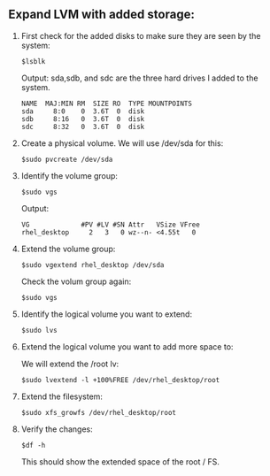 ## Expand LVM with added storage:

1. First check for the added disks to make sure they are seen by the system:

    ```$lsblk```

    Output:
    sda,sdb, and sdc are the three hard drives I added to the system.

    ```
    NAME  MAJ:MIN RM  SIZE RO  TYPE MOUNTPOINTS
    sda     8:0    0  3.6T  0  disk
    sdb     8:16   0  3.6T  0  disk
    sdc     8:32   0  3.6T  0  disk
    ```
2. Create a physical volume.  We will use /dev/sda for this:

    ```$sudo pvcreate /dev/sda```

3. Identify the volume group:

    ```$sudo vgs```

    Output:

    ```
    VG             #PV #LV #SN Attr   VSize VFree
    rhel_desktop     2   3   0 wz--n- <4.55t   0
    ```

4.  Extend the volume group:

    ```
    $sudo vgextend rhel_desktop /dev/sda
    ```
    Check the volum group again:

    ```$sudo vgs```

5. Identify the logical volume you want to extend:

    ```$sudo lvs```

6. Extend the logical volume you want to add more space to:
     
    We will extend the /root lv:

    ```$sudo lvextend -l +100%FREE /dev/rhel_desktop/root```

7. Extend the filesystem:

    ```$sudo xfs_growfs /dev/rhel_desktop/root```

8. Verify the changes:

    ```$df -h```

    This should show the extended space of the root / FS.
